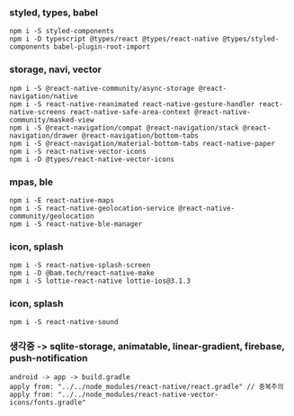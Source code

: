 ### styled, types, babel
```
npm i -S styled-components
npm i -D typescript @types/react @types/react-native @types/styled-components babel-plugin-root-import
```
### storage, navi, vector
```
npm i -S @react-native-community/async-storage @react-navigation/native
npm i -S react-native-reanimated react-native-gesture-handler react-native-screens react-native-safe-area-context @react-native-community/masked-view
npm i -S @react-navigation/compat @react-navigation/stack @react-navigation/drawer @react-navigation/bottom-tabs
npm i -S @react-navigation/material-bottom-tabs react-native-paper
npm i -S react-native-vector-icons
npm i -D @types/react-native-vector-icons
```
### mpas, ble
```
npm i -E react-native-maps
npm i -S react-native-geolocation-service @react-native-community/geolocation
npm i -S react-native-ble-manager
```
###  icon, splash
```
npm i -S react-native-splash-screen
npm i -D @bam.tech/react-native-make
npm i -S lottie-react-native lottie-ios@3.1.3
```
###  icon, splash
```
npm i -S react-native-sound 
```

### 생각중 -> sqlite-storage, animatable, linear-gradient, firebase, push-notification
```
android -> app -> build.gradle
apply from: "../../node_modules/react-native/react.gradle" // 중복주의
apply from: "../../node_modules/react-native-vector-icons/fonts.gradle"
```